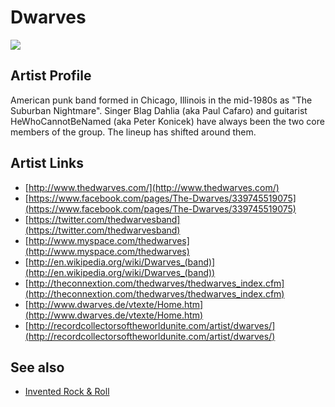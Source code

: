# Dwarves

![](../../asssets/artists/Dwarves.png)

## Artist Profile

American punk band formed in Chicago, Illinois in the mid-1980s as "The Suburban Nightmare". 
Singer Blag Dahlia (aka Paul Cafaro) and guitarist HeWhoCannotBeNamed (aka Peter Konicek) have always been the two core members of the group. The lineup has shifted around them.

## Artist Links

- [http://www.thedwarves.com/](http://www.thedwarves.com/)
- [https://www.facebook.com/pages/The-Dwarves/339745519075](https://www.facebook.com/pages/The-Dwarves/339745519075)
- [https://twitter.com/thedwarvesband](https://twitter.com/thedwarvesband)
- [http://www.myspace.com/thedwarves](http://www.myspace.com/thedwarves)
- [http://en.wikipedia.org/wiki/Dwarves_(band)](http://en.wikipedia.org/wiki/Dwarves_(band))
- [http://theconnextion.com/thedwarves/thedwarves_index.cfm](http://theconnextion.com/thedwarves/thedwarves_index.cfm)
- [http://www.dwarves.de/vtexte/Home.htm](http://www.dwarves.de/vtexte/Home.htm)
- [http://recordcollectorsoftheworldunite.com/artist/dwarves/](http://recordcollectorsoftheworldunite.com/artist/dwarves/)


## See also

- [Invented Rock & Roll](Dwarves-Invented_Rock_and_Roll.md)
